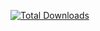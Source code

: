 [![Total Downloads](https://poser.pugx.org/mfcc/zf2wp/downloads.png)](https://packagist.org/packages/mfcc/zf2wp)

